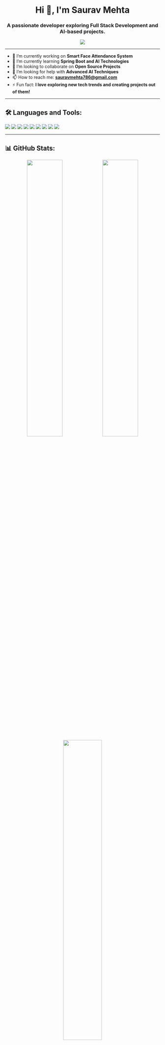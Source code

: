 <h1 align="center">Hi 👋, I'm Saurav Mehta</h1>
<h3 align="center">A passionate developer exploring Full Stack Development and AI-based projects.</h3>

<p align="center">
  <img src="https://readme-typing-svg.demolab.com/?lines=Passionate+Developer;Love+Building+Projects;Always+Learning+New+Things&center=true&width=380&height=45">
</p>

---

- 🔭 I’m currently working on **Smart Face Attendance System**
- 🌱 I’m currently learning **Spring Boot and AI Technologies**
- 👯 I’m looking to collaborate on **Open Source Projects**
- 🤝 I’m looking for help with **Advanced AI Techniques**
- 📫 How to reach me: **sauravmehta786@gmail.com**
- ⚡ Fun fact: **I love exploring new tech trends and creating projects out of them!**

---

## 🛠️ Languages and Tools:
<p align="left">
  <img src="https://img.shields.io/badge/Java-ED8B00?style=for-the-badge&logo=java&logoColor=white"/>
  <img src="https://img.shields.io/badge/Python-3670A0?style=for-the-badge&logo=python&logoColor=white"/>
  <img src="https://img.shields.io/badge/JavaScript-323330?style=for-the-badge&logo=javascript&logoColor=F7DF1E"/>
  <img src="https://img.shields.io/badge/React-20232A?style=for-the-badge&logo=react&logoColor=61DAFB"/>
  <img src="https://img.shields.io/badge/Node.js-339933?style=for-the-badge&logo=nodedotjs&logoColor=white"/>
  <img src="https://img.shields.io/badge/MongoDB-4EA94B?style=for-the-badge&logo=mongodb&logoColor=white"/>
  <img src="https://img.shields.io/badge/MySQL-00758F?style=for-the-badge&logo=mysql&logoColor=white"/>
  <img src="https://img.shields.io/badge/GitHub-181717?style=for-the-badge&logo=github&logoColor=white"/>
  <img src="https://img.shields.io/badge/Linux-FCC624?style=for-the-badge&logo=linux&logoColor=black"/>
</p>

---

## 📊 GitHub Stats:

<p align="center">
  <img src="https://github-readme-stats.vercel.app/api?username=sauravmehta26&show_icons=true&theme=tokyonight" width="48%"/>
  <img src="https://github-readme-streak-stats.herokuapp.com/?user=sauravmehta26&theme=tokyonight" width="48%"/>
</p>

<p align="center">
  <img src="https://github-readme-stats.vercel.app/api/top-langs/?username=sauravmehta26&layout=compact&theme=tokyonight" width="50%"/>
</p>

---

## 🏆 GitHub Trophies:

<p align="center">
  <img src="https://github-profile-trophy.vercel.app/?username=sauravmehta26&theme=tokyonight&no-frame=true&row=2&column=3" />
</p>

---

## 📫 Connect with me:
<p align="left">
<a href="https://www.linkedin.com/in/saurav-mehta-ldin" target="blank"><img align="center" src="https://img.shields.io/badge/-LinkedIn-0077B5?style=for-the-badge&logo=linkedin&logoColor=white" alt="linkedin" /></a>
<a href="mailto:sauravmehta786@gmail.com" target="blank"><img align="center" src="https://img.shields.io/badge/-Gmail-D14836?style=for-the-badge&logo=gmail&logoColor=white" alt="gmail" /></a>
<a href="https://leetcode.com/u/sauravkmehta24/" target="blank"><img align="center" src="https://img.shields.io/badge/-LeetCode-FFA116?style=for-the-badge&logo=LeetCode&logoColor=black" alt="leetcode" /></a>
</p>

---



<!--
**sauravmehta26/sauravmehta26** is a ✨ _special_ ✨ repository because its `README.md` (this file) appears on your GitHub profile.

Here are some ideas to get you started:

- 🔭 I’m currently working on ...
- 🌱 I’m currently learning ...
- 👯 I’m looking to collaborate on ...
- 🤔 I’m looking for help with ...
- 💬 Ask me about ...
- 📫 How to reach me: ...
- 😄 Pronouns: ...
- ⚡ Fun fact: ...
-->
